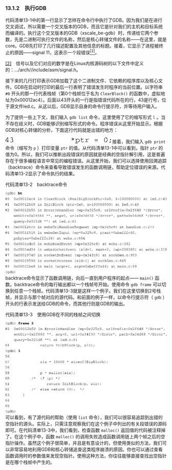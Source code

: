 ### 13.1.2　执行GDB

代码清单13-1中的第一行显示了怎样在命令行中执行了GDB。因为我们是在进行交叉调试，所以需要一个交叉版本的GDB，而且它是针对我们的主机和目标系统而编译的。执行这个交叉版本的GDB（xscale_be-gdb）时，传递给它两个参数，先是二进制可执行文件的名称，然后是核心转储文件的名称——在这里，就是core。GDB先打印了几行描述配置及其他信息的标题。接着，它显示了进程被终止的原因——signal 11，这表示一个段错误<a class="my_markdown" href="['#anchor132']"><sup class="my_markdown">[2]</sup></a>。

<a class="my_markdown" href="['#ac132']">[2]</a>　信号以及它们对应的数字是在Linux内核源码树的以下文件中定义的：.../arch/<arch>/include/asm/signal.h。

接下来的几行打印表示GDB加载了这个二进制文件、它依赖的程序库以及核心文件。GDB在启动时打印的最后一行表明了错误发生时程序的当前位置。以字符串 `#0` 开头的那一行代表栈帧（第0个栈帧位于名为 `ClearBlock()` 的函数中，虚拟地址为0x00012ac4）。后面以43开头的一行是指错误代码所在的行，43是行号，位于源文件led.c。从这以后，GDB显示自身的命令行提示符，并等待用户输入。

为了提供一些上下文，我们输入 `gdb list` 命令，这里使用了它的缩写形式 `l` 。当不存在歧义时，GDB能够识别缩写形式的命令。程序错误从这里开始显示。根据GDB对核心转储的分析，下面这行代码就是出错的地方：



![328.png](../images/328.png)
接着，我们输入 `gdb print` 命令（缩写为 `p` ）打印变量 `ptr` 的值。从代码清单13-1中可以看到，指针 `ptr` 的值为0。所以，我们可以推断出段错误的原因就是经典的空指针解引用，这是普遍存在于很多编程语言中常见的编程错误。从这里开始，我们可以选择使用回溯追踪（backtrace）命令来查看导致错误发生的函数调用链，帮助定位错误的来源。代码清单13-2显示了命令执行的结果。

代码清单13-2　backtrace命令



![329.png](../images/329.png)
backtrace命令显示了函数调用链，向后一直到用户程序的起点—— `main()` 函数。backtrace命令的每行输出都以一个栈帧号开始。使用命令 `gdb frame` 可以切换到任意一个栈帧。代码清单13-3就是这样一个例子。我们在这里切换到2号栈帧，并显示与那个帧对应的源代码。和前面的例子一样，以命令行提示符（ `gdb` ）开头的行表示发送给GDB的命令，而其他行则是GDB的输出。

代码清单13-3　使用GDB在不同的栈帧之间切换



![330.png](../images/330.png)
可以看到，有了源代码的帮助（使用 `list` 命令），我们可以很容易追踪到出错的空指针的源头。实际上，只需注意观察我们在这个例子中列出的有关段错误的源码即可。在代码清单13-3中，我们看到，检查函数 `malloc()` 返回值的代码被注释掉了。在这个例子中，函数 `malloc()` 的调用失败造成函数调用链上两个帧之后的空指针操作。虽然这个例子很简单，并且是有意设计的，但使用类似的方法，我们可以非常容易地利用GDB和核心转储追查这类程序崩溃的原因。你也可以通过查看函数调用时的参数值来发现空指针。使用这种方法，你往往能够直接查找出空指针是在哪个栈帧中产生的。


